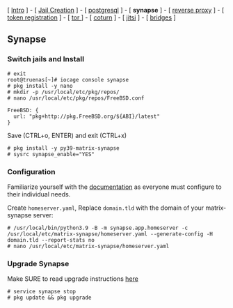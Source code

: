 
[ [Intro](README.md) ] - [ [Jail Creation](1_jail.md) ] - [ [postgresql](2_postgresql.md) ] - [ **synapse** ] - [ [reverse proxy](4_nginx.md) ] - [ [token registration](5_registration.md) ] - [ [tor ](6_tor.md)] - [ [coturn](7_coturn.md) ] - [ [jitsi](8_jitsi.md) ] - [ [bridges](9_bridges.md) ]

## Synapse

### Switch jails and Install
```
# exit
root@truenas[~]# iocage console synapse
# pkg install -y nano
# mkdir -p /usr/local/etc/pkg/repos/
# nano /usr/local/etc/pkg/repos/FreeBSD.conf
```
```
FreeBSD: {
  url: "pkg+http://pkg.FreeBSD.org/${ABI}/latest"
}
```
Save (CTRL+o, ENTER) and exit (CTRL+x)

```
# pkg install -y py39-matrix-synapse
# sysrc synapse_enable="YES"
```

### Configuration

Familiarize yourself with the [documentation](https://matrix-org.github.io/synapse/latest/setup/installation.html) as everyone must configure to their individual needs.

Create `homeserver.yaml`, Replace `domain.tld` with the domain of your matrix-synapse server:
```
# /usr/local/bin/python3.9 -B -m synapse.app.homeserver -c /usr/local/etc/matrix-synapse/homeserver.yaml --generate-config -H domain.tld --report-stats no
# nano /usr/local/etc/matrix-synapse/homeserver.yaml
```

### Upgrade Synapse

Make SURE to read upgrade instructions [here](https://github.com/matrix-org/synapse/blob/develop/docs/upgrade.md)
```
# service synapse stop
# pkg update && pkg upgrade
```
